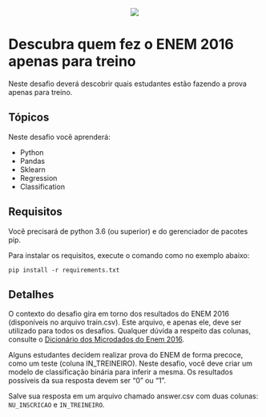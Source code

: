 <p align="center">
  <img src="https://miro.medium.com/max/425/1*05vDjNRMACek8hWh1pnltA.png">
</p>

# Descubra quem fez o ENEM 2016 apenas para treino

Neste desafio deverá descobrir quais estudantes estão fazendo a prova apenas para treino.

## Tópicos

Neste desafio você aprenderá:

- Python
- Pandas
- Sklearn
- Regression
- Classification

## Requisitos

Você precisará de python 3.6 (ou superior) e do gerenciador de pacotes pip.

Para instalar os requisitos, execute o comando como no exemplo abaixo:

    pip install -r requirements.txt

## Detalhes

O contexto do desafio gira em torno dos resultados do ENEM 2016 (disponíveis no arquivo train.csv). Este arquivo, e apenas ele, deve ser utilizado para todos os desafios. Qualquer dúvida a respeito das colunas, consulte o [Dicionário dos Microdados do Enem 2016](https://s3-us-west-1.amazonaws.com/acceleration-assets-highway/data-science/dicionario-de-dados.zip).

Alguns estudantes decidem realizar prova do ENEM de forma precoce, como um teste (coluna IN_TREINEIRO). Neste desafio, você deve criar um modelo de classificação binária para inferir a mesma. Os resultados possíveis da sua resposta devem ser “0” ou “1”.

Salve sua resposta em um arquivo chamado answer.csv com duas colunas: `NU_INSCRICAO` e `IN_TREINEIRO`.
